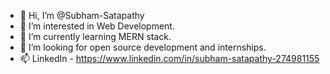 - 👋 Hi, I’m @Subham-Satapathy
- 👀 I’m interested in Web Development.
- 🌱 I’m currently learning MERN stack.
- 💞️ I’m looking for open source development and internships.
- 📫 LinkedIn - https://www.linkedin.com/in/subham-satapathy-274981155

<!---
Subham-Satapathy/Subham-Satapathy is a ✨ special ✨ repository because its `README.md` (this file) appears on your GitHub profile.
You can click the Preview link to take a look at your changes.
--->

